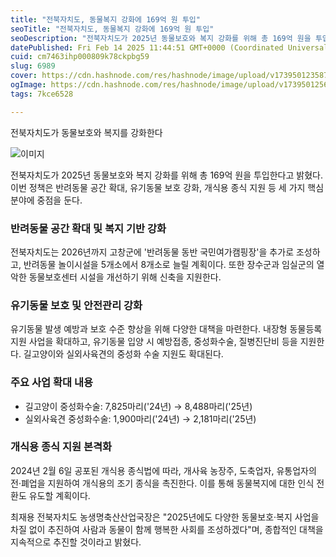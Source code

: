 ```yaml
---
title: "전북자치도, 동물복지 강화에 169억 원 투입"
seoTitle: "전북자치도, 동물복지 강화에 169억 원 투입"
seoDescription: "전북자치도가 2025년 동물보호와 복지 강화를 위해 총 169억 원을 투입한다고 밝혔다. 이번 정책은 반려동물 공간 확대, 유기동물 보호 강화, 개식용 종식 지원 등 세 가지 핵심 분야에 중점을 둔다."
datePublished: Fri Feb 14 2025 11:44:51 GMT+0000 (Coordinated Universal Time)
cuid: cm7463ihp000809k78ckpbg59
slug: 6989
cover: https://cdn.hashnode.com/res/hashnode/image/upload/v1739501235872/eac641d0-67b3-4772-b3a2-f65d69fbc36f.jpeg
ogImage: https://cdn.hashnode.com/res/hashnode/image/upload/v1739501256742/19977d83-6ddb-4b2e-85e1-7ff271ef4662.jpeg
tags: 7kce6528

---
```



전북자치도가 동물보호와 복지를 강화한다

![이미지](https://cdn.hashnode.com/res/hashnode/image/upload/v1739501190710/4279457f-9cc5-4c0b-a406-11eee8f13d1a.jpeg)

전북자치도가 2025년 동물보호와 복지 강화를 위해 총 169억 원을 투입한다고 밝혔다. 이번 정책은 반려동물 공간 확대, 유기동물 보호 강화, 개식용 종식 지원 등 세 가지 핵심 분야에 중점을 둔다.

### 반려동물 공간 확대 및 복지 기반 강화

전북자치도는 2026년까지 고창군에 '반려동물 동반 국민여가캠핑장'을 추가로 조성하고, 반려동물 놀이시설을 5개소에서 8개소로 늘릴 계획이다. 또한 장수군과 임실군의 열악한 동물보호센터 시설을 개선하기 위해 신축을 지원한다.

### 유기동물 보호 및 안전관리 강화

유기동물 발생 예방과 보호 수준 향상을 위해 다양한 대책을 마련한다. 내장형 동물등록 지원 사업을 확대하고, 유기동물 입양 시 예방접종, 중성화수술, 질병진단비 등을 지원한다. 길고양이와 실외사육견의 중성화 수술 지원도 확대된다.

### 주요 사업 확대 내용

- 길고양이 중성화수술: 7,825마리('24년) → 8,488마리('25년)
- 실외사육견 중성화수술: 1,900마리('24년) → 2,181마리('25년)

### 개식용 종식 지원 본격화

2024년 2월 6일 공포된 개식용 종식법에 따라, 개사육 농장주, 도축업자, 유통업자의 전·폐업을 지원하여 개식용의 조기 종식을 촉진한다. 이를 통해 동물복지에 대한 인식 전환도 유도할 계획이다.

최재용 전북자치도 농생명축산산업국장은 "2025년에도 다양한 동물보호·복지 사업을 차질 없이 추진하여 사람과 동물이 함께 행복한 사회를 조성하겠다"며, 종합적인 대책을 지속적으로 추진할 것이라고 밝혔다.